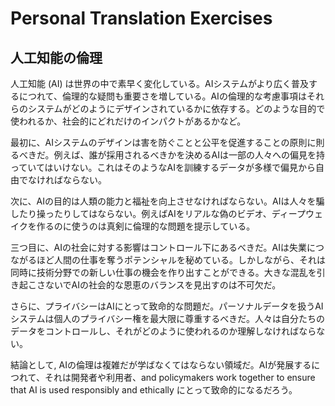 # Personal Translation Exercises

## 人工知能の倫理

人工知能 (AI) は世界の中で素早く変化している。AIシステムがより広く普及するにつれて、倫理的な疑問も重要さを増している。AIの倫理的な考慮事項はそれらのシステムがどのようにデザインされているかに依存する。どのような目的で使われるか、社会的にどれだけのインパクトがあるかなど。

最初に、AIシステムのデザインは害を防ぐことと公平を促進することの原則に則るべきだ。例えば、誰が採用されるべきかを決めるAIは一部の人々への偏見を持っていてはいけない。これはそのようなAIを訓練するデータが多様で偏見から自由でなければならない。

次に、AIの目的は人類の能力と福祉を向上させなければならない。AIは人々を騙したり操ったりしてはならない。例えばAIをリアルな偽のビデオ、ディープウェイクを作るのに使うのは真剣に倫理的な問題を提示している。

三つ目に、AIの社会に対する影響はコントロール下にあるべきだ。AIは失業につながるほど人間の仕事を奪うポテンシャルを秘めている。しかしながら、それは同時に技術分野での新しい仕事の機会を作り出すことができる。大きな混乱を引き起こさないでAIの社会的な恩恵のバランスを見出すのは不可欠だ。

さらに、プライバシーはAIにとって致命的な問題だ。パーソナルデータを扱うAIシステムは個人のプライバシー権を最大限に尊重するべきだ。人々は自分たちのデータをコントロールし、それがどのように使われるのか理解しなければならない。

結論として, AIの倫理は複雑だが学ばなくてはならない領域だ。AIが発展するにつれて、それは開発者や利用者、and policymakers work together to ensure that AI is used responsibly and ethically にとって致命的になるだろう。